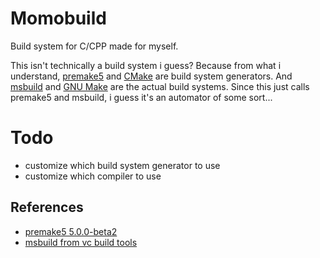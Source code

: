# Momobuild

Build system for C/CPP made for myself.

This isn't technically a build system i guess? Because from what i understand, [premake5](https://premake.github.io/) and [CMake](https://cmake.org/) are build system generators. And [msbuild](https://visualstudio.microsoft.com/downloads/#build-tools-for-visual-studio-2022) and [GNU Make](https://www.gnu.org/software/make/) are the actual build systems. Since this just calls premake5 and msbuild, i guess it's an automator of some sort...

# Todo
- customize which build system generator to use
- customize which compiler to use


## References
- [premake5 5.0.0-beta2](https://github.com/premake/premake-core/releases)
- [msbuild from vc build tools](https://visualstudio.microsoft.com/downloads/#build-tools-for-visual-studio-2022)
